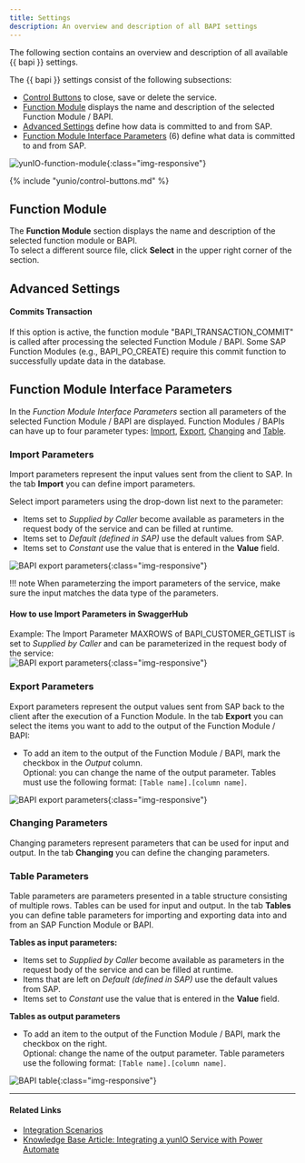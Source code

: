 ```yaml
---
title: Settings
description: An overview and description of all BAPI settings
---
```


The following section contains an overview and description of all available {{ bapi }} settings.

The {{ bapi }} settings consist of the following subsections:
- [Control Buttons](#control-buttons) to close, save or delete the service.
- [Function Module](#function-module) displays the name and description of the selected Function Module / BAPI.
- [Advanced Settings](#advanced-settings) define how data is committed to and from SAP.
- [Function Module Interface Parameters](#function-module-interface-parameters) (6) define what data is committed to and from SAP.

![yunIO-function-module](../../assets/images/yunio/bapi-settings.png){:class="img-responsive"}


{% include "yunio/control-buttons.md" %}

## Function Module

The **Function Module** section displays the name and description of the selected function module or BAPI. <br>
To select a different source file, click **Select** in the upper right corner of the section.

## Advanced Settings

#### Commits Transaction

If this option is active, the function module "BAPI_TRANSACTION_COMMIT" is called after processing the selected Function Module / BAPI. 
Some SAP Function Modules (e.g., BAPI_PO_CREATE) require this commit function to successfully update data in the database.

## Function Module Interface Parameters

In the *Function Module Interface Parameters* section all parameters of the selected Function Module / BAPI are displayed.
Function Modules / BAPIs can have up to four parameter types: [Import](#import-parameters), [Export](#export-parameters), [Changing](#changing-parameters) and [Table](#table-parameters).

### Import Parameters
Import parameters represent the input values sent from the client to SAP. In the tab **Import** you can define import parameters.
 
Select import parameters using the drop-down list next to the parameter:
- Items set to *Supplied by Caller* become available as parameters in the request body of the service and can be filled at runtime.
- Items set to *Default (defined in SAP)* use the default values from SAP.
- Items set to *Constant* use the value that is entered in the **Value** field.

![BAPI export parameters](../../assets/images/yunio/BAPI-input.png){:class="img-responsive"}

!!! note
    When parameterzing the import parameters of the service, make sure the input matches the data type of the parameters.<br>

#### How to use Import Parameters in SwaggerHub

Example: The Import Parameter MAXROWS of BAPI_CUSTOMER_GETLIST is set to *Supplied by Caller* and can be parameterized in the request body of the service:<br>
![BAPI export parameters](../../assets/images/yunio/swagger-inspector-parameter.png){:class="img-responsive"}

### Export Parameters
Export parameters represent the output values sent from SAP back to the client after the execution of a Function Module.
In the tab **Export** you can select the items you want to add to the output of the Function Module / BAPI: 
- To add an item to the output of the Function Module / BAPI, mark the checkbox in the *Output* column.<br>
Optional: you can change the name of the output parameter. Tables must use the following format: `[Table name].[column name]`.

![BAPI export parameters](../../assets/images/yunio/BAPI-output.png){:class="img-responsive"}

### Changing Parameters

Changing parameters represent parameters that can be used for input and output. In the tab **Changing** you can define the changing parameters.

### Table Parameters

Table parameters are parameters presented in a table structure consisting of multiple rows. Tables can be used for input and output.
In the tab **Tables** you can define table parameters for importing and exporting data into and from an SAP Function Module or BAPI.

**Tables as input parameters:**<br>
- Items set to *Supplied by Caller* become available as parameters in the request body of the service and can be filled at runtime.
- Items that are left on *Default (defined in SAP)* use the default values from SAP.
- Items set to *Constant* use the value that is entered in the **Value** field.

**Tables as output parameters**<br>
- To add an item to the output of the Function Module / BAPI, mark the checkbox on the right.<br>
Optional: change the name of the output parameter. Table parameters use the following format: `[Table name].[column name]`.

![BAPI table](../../assets/images/yunio/BAPI-table.png){:class="img-responsive"}

*****
#### Related Links
- [Integration Scenarios](./integration)
- [Knowledge Base Article: Integrating a yunIO Service with Power Automate](https://kb.theobald-software.com/yunio/integrating-a-yunio-service-with-power-automate)
